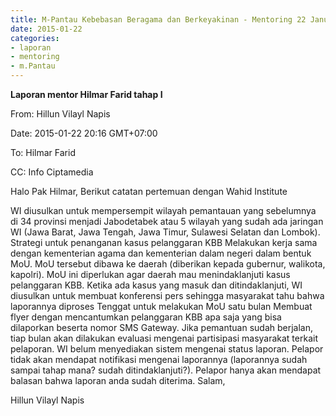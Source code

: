 ```yaml
---
title: M-Pantau Kebebasan Beragama dan Berkeyakinan - Mentoring 22 Januari 2015
date: 2015-01-22
categories:
- laporan
- mentoring
- m.Pantau
---
```


**Laporan mentor Hilmar Farid tahap I**

From: Hillun Vilayl Napis 

Date: 2015-01-22 20:16 GMT+07:00 

To: Hilmar Farid 

CC:	Info Ciptamedia

Halo Pak Hilmar, Berikut catatan pertemuan dengan Wahid Institute

WI diusulkan untuk mempersempit wilayah pemantauan yang sebelumnya di 34 provinsi menjadi Jabodetabek atau 5 wilayah yang sudah ada jaringan WI (Jawa Barat, Jawa Tengah, Jawa Timur, Sulawesi Selatan dan Lombok).
Strategi untuk penanganan kasus pelanggaran KBB
Melakukan kerja sama dengan kementerian agama dan kementerian dalam negeri dalam bentuk MoU.
MoU tersebut dibawa ke daerah (diberikan kepada gubernur, walikota, kapolri). MoU ini diperlukan agar daerah mau menindaklanjuti kasus pelanggaran KBB.
Ketika ada kasus yang masuk dan ditindaklanjuti, WI diusulkan untuk membuat konferensi pers sehingga masyarakat tahu bahwa laporannya diproses
Tenggat untuk melakukan MoU satu bulan
Membuat flyer dengan mencantumkan pelanggaran KBB apa saja yang bisa dilaporkan beserta nomor SMS Gateway.
Jika pemantuan sudah berjalan, tiap bulan akan dilakukan evaluasi mengenai partisipasi masyarakat terkait pelaporan.
WI belum menyediakan sistem mengenai status laporan. Pelapor tidak akan mendapat notifikasi mengenai laporannya (laporannya sudah sampai tahap mana? sudah ditindaklanjuti?). Pelapor hanya akan mendapat balasan bahwa laporan anda sudah diterima.
Salam,

Hillun Vilayl Napis
